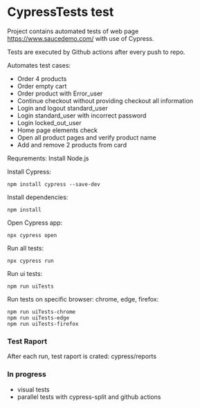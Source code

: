 # CypressTests test

Project contains automated tests of web page https://www.saucedemo.com/ with use of Cypress.

Tests are executed by Github actions after every push to repo.

Automates test cases:
- Order 4 products
- Order empty cart
- Order product with Error_user
- Continue checkout without providing checkout all information
- Login and logout standard_user
- Login standard_user with incorrect password
- Login locked_out_user
- Home page elements check
- Open all product pages and verify product name
- Add and remove 2 products from card

Requrements:
Install Node.js

Install Cypress:

```
npm install cypress --save-dev

```

Install dependencies:

```
npm install
```
Open Cypress app:
```
npx cypress open
```

Run all tests:

```
npx cypress run
```
Run ui tests:
```
npm run uiTests
```

Run tests on specific browser: chrome, edge, firefox:
```
npm run uiTests-chrome
npm run uiTests-edge
npm run uiTests-firefox
```

### Test Raport
After each run, test raport is crated: cypress/reports

### In progress
- visual tests
- parallel tests with cypress-split and github actions
